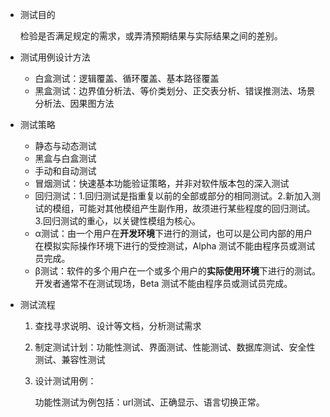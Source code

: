- 测试目的

  检验是否满足规定的需求，或弄清预期结果与实际结果之间的差别。

- 测试用例设计方法

  - 白盒测试：逻辑覆盖、循环覆盖、基本路径覆盖
  - 黑盒测试：边界值分析法、等价类划分、正交表分析、错误推测法、场景分析法、因果图方法

- 测试策略

  - 静态与动态测试
  - 黑盒与白盒测试
  - 手动和自动测试
  - 冒烟测试：快速基本功能验证策略，并非对软件版本包的深入测试
  - 回归测试：1.回归测试是指重复以前的全部或部分的相同测试。2.新加入测试的模组，可能对其他模组产生副作用，故须进行某些程度的回归测试。3.回归测试的重心，以关键性模组为核心。
  - α测试：由一个用户在**开发环境**下进行的测试，也可以是公司内部的用户在模拟实际操作环境下进行的受控测试，Alpha 测试不能由程序员或测试员完成。
  - β测试：软件的多个用户在一个或多个用户的**实际使用环境**下进行的测试。开发者通常不在测试现场，Beta 测试不能由程序员或测试员完成。

- 测试流程

  1. 查找寻求说明、设计等文档，分析测试需求

  2. 制定测试计划：功能性测试、界面测试、性能测试、数据库测试、安全性测试、兼容性测试

  3. 设计测试用例：

     功能性测试为例包括：url测试、正确显示、语言切换正常。